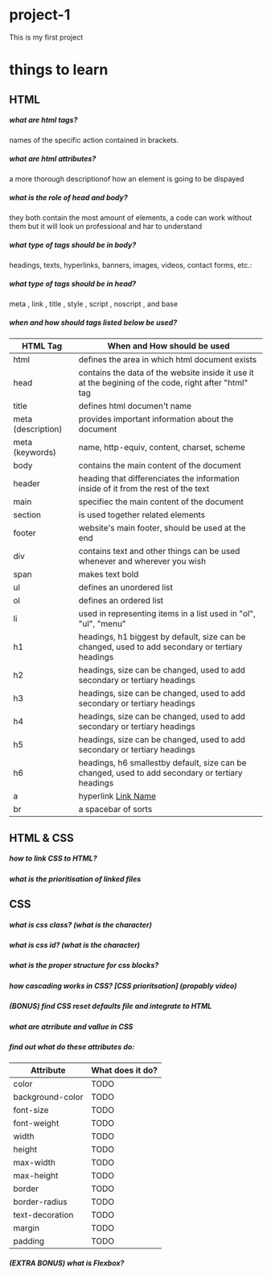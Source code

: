# project-1
This is my first project

# things to learn

## HTML

##### what are html tags? 
names of the specific action contained in brackets.
##### what are html attributes? 
a more thorough descriptionof how an element is going to be dispayed
##### what is the role of head and body? 
they both contain the most amount of elements, a code can work without them but it will look un professional and har to understand
##### what type of tags should be in body? 
headings, texts, hyperlinks, banners, images, videos, contact forms, etc.:
##### what type of tags should be in head? 
meta , link , title , style , script , noscript , and base
##### when and how should tags listed below be used? 
|HTML Tag|When and How should be used|
|----|----|
|html|defines the area in which html document exists|
|head|contains the data of the website inside it use it at the begining of the code, right after "html" tag|
|title|defines html documen't name|
|meta (description)|provides important information about the document|
|meta (keywords)|name, http-equiv, content, charset, scheme|
|body|contains the main content of the document|
|header|heading that differenciates the information inside of it from the rest of the text|
|main|specifiec the main content of the document|
|section|is used together related elements|
|footer|website's main footer, should be used at the end|
|div|contains text and other things can be used whenever and wherever you wish|
|span|makes text bold|
|ul |defines an unordered list|
|ol |defines an ordered list|
|li |used in representing items in a list used in "ol", "ul", "menu"|
|h1 |headings, h1 biggest by default, size can be changed, used to add secondary or tertiary headings|
|h2 |headings, size can be changed, used to add secondary or tertiary headings|
|h3 |headings, size can be changed, used to add secondary or tertiary headings|
|h4 |headings, size can be changed, used to add secondary or tertiary headings|
|h5 |headings, size can be changed, used to add secondary or tertiary headings|
|h6 |headings, h6 smallestby default, size can be changed, used to add secondary or tertiary headings|
|a |hyperlink <a href = "link"> Link Name </a>|
|br |a spacebar of sorts|

## HTML & CSS 

##### how to link CSS to HTML? 
##### what is the prioritisation of linked files


## CSS

##### what is css class? (what is the character) 
##### what is css id? (what is the character) 
##### what is the proper structure for css blocks? 
##### how cascading works in CSS? [CSS prioritsation] (propably video)
##### (BONUS) find CSS reset defaults file and integrate to HTML 
##### what are atrribute and vallue in CSS
##### find out what do these attributes do:

|Attribute|What does it do?|
|----|----|
|color|TODO|
|background-color|TODO|
|font-size|TODO|
|font-weight|TODO|
|width|TODO|
|height|TODO|
|max-width|TODO|
|max-height|TODO|
|border|TODO|
|border-radius|TODO|
|text-decoration|TODO|
|margin|TODO|
|padding|TODO|

##### (EXTRA BONUS) what is Flexbox?
